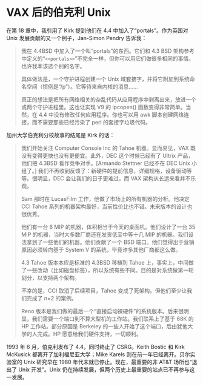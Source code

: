 # VAX 后的伯克利 Unix

在第 18 章中，我引用了 Kirk 提到他们在 4.4 中加入了“portals”。作为英国对 Unix 发展贡献的又一个例子，Jan-Simon Pendry 告诉我：

>我在 4.4BSD 中加入了一个叫“portals”的东西。它们和 4.3 BSD 架构参考中定义的“`<<portals>>`”不完全一样，但你可以用它们做很多相同的事情。也许我本该选个别的名字。
>
>具体做法是，一个守护进程创建一个 Unix 域套接字，并将它附加到系统命名空间（惯例是“/p”）。它等待来自内核的消息……
>
>真正的想法是把所有网络相关的杂乱代码从应用程序中剥离出来，放进一个或两个守护进程里。这也让实现 V9 的 ipcopen() 函数变得非常简单。当然，在 4.4 中没有修改任何应用程序。你也可以用 awk 脚本创建网络连接，而不需要那些已经污染了 perl 的套接字垃圾代码。

加州大学伯克利分校故事的结尾是 Kirk 的话：

>我们开始关注 Computer Console Inc 的 Tahoe 机器。显而易见，VAX 既没有变得更快也没有更便宜。此外，DEC 这个时候已经有了 Ultrix 产品，他们把 4.3BSD 看作竞争对手。\[Armando Stettner 已经不在 DEC Unix 小组了。] 我们不再收到反馈了：新硬件的提前信息，详细规格，设备驱动等等。很明显，DEC 会让我们的日子更难过，而 VAX 架构从长远来看并不乐观。
>
>Sam 那时在 LucasFilm 工作，他做了市场上的所有机器的分析。他决定 CCI Tahoe 系列的机器架构最好，当前性价比也不错。未来版本的设计也很优秀。
>
>他们有一台 6 MIP 的机器，体积相当于今天的桌面机。他们设计了一台 35 MIP 的机器，当时大多数厂商还在发货低至中等十几 MIP 的机器。我们设法拿到了一些他们的机器。他们贡献了一个 BSD 端口。他们觉得出于营销原因必须转向基于 System V 的系统，毕竟许多其他厂商都这么做。
>
>4.3 Tahoe 版本本应是标准的 4.3BSD 移植到 Tahoe 上，事实上，中间做了一些改动（比如磁盘标签），所以系统有些不同。目的是对系统做第一轮划分，以支持两个架构。
>
>不幸的是，CCI 取消了后续项目，Tahoe 变成了死架构。但他们至少让我们完成了 n=2 的案例。
>
>Reno 版本是我们做的最后一个“直接启动裸硬件”的系统版本。后来很明显，我们需要一个端口到不算大型机的工作站。我们联系上了基于 68K 的 HP 工作站。部分原因是 Berkeley 的一些人开始了这个端口，后由犹他大学的人完成。HP 愿意给我们硬件支持，一切顺利。

1993 年 6 月，伯克利发布了 4.4，同时终止了 CSRG。Keith Bostic 和 Kirk McKusick 都离开了加利福尼亚大学；Mike Karels 则在前一年已经离开。贝尔实验室的 Unix 研究早在 1980 年代末就已停止。现在，最重要的非 AT\&T 场所也“退出了 Unix 开发”。Unix 仍在持续发展，但两个历史上最重要的站点已不再参与这一发展。
